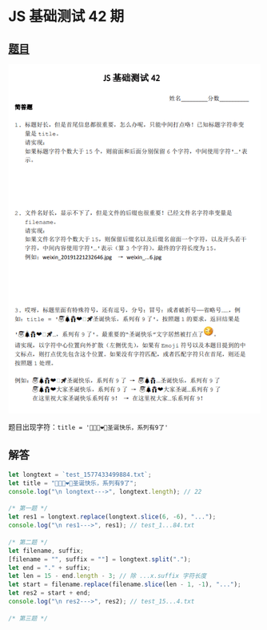 # JS 基础测试 42 期

## [题目](https://github.com/zhangxinxu/quiz/issues/58)

![topic](./images/42.png)

题目出现字符：`title = '🎅🎄🎁❤️🚀圣诞快乐，系列有9了'`

## 解答

```js
let longtext = `test_1577433499884.txt`;
let title = "🎅🎄🎁❤️🚀圣诞快乐，系列有9了";
console.log("\n longtext--->", longtext.length); // 22

/* 第一题 */
let res1 = longtext.replace(longtext.slice(6, -6), "...");
console.log("\n res1--->", res1); // test_1...84.txt

/* 第二题 */
let filename, suffix;
[filename = "", suffix = ""] = longtext.split(".");
let end = "." + suffix;
let len = 15 - end.length - 3; // 除 ...x.suffix 字符长度
let start = filename.replace(filename.slice(len - 1, -1), "...");
let res2 = start + end;
console.log("\n res2--->", res2); // test_15...4.txt

/* 第三题 */
```
